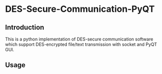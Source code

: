 # DES-Secure-Communication-PyQT

## Introduction

This is a python implementation of DES-secure communication software which support DES-encrypted file/text transmission with socket and PyQT GUI.

## Usage
